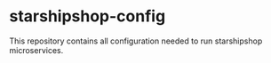 # starshipshop-config

This repository contains all configuration needed to run starshipshop microservices.